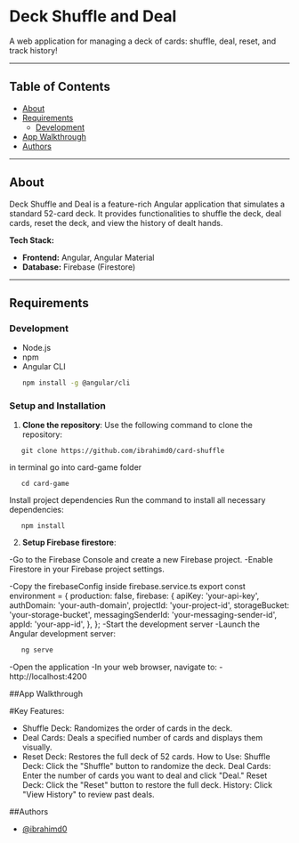 # Deck Shuffle and Deal

A web application for managing a deck of cards: shuffle, deal, reset, and track history!

---

## Table of Contents
- [About](#about)
- [Requirements](#requirements)
  - [Development](#development)
- [App Walkthrough](#app-walkthrough)
- [Authors](#authors)

---

## About

Deck Shuffle and Deal is a feature-rich Angular application that simulates a standard 52-card deck. It provides functionalities to shuffle the deck, deal cards, reset the deck, and view the history of dealt hands. 

**Tech Stack:**  
- **Frontend:** Angular, Angular Material  
- **Database:** Firebase (Firestore)

---

## Requirements

### Development
- Node.js 
- npm 
- Angular CLI 
  ```bash
  npm install -g @angular/cli
  ```

### Setup and Installation
1. **Clone the repository**: 
Use the following command to clone the repository:
```
   git clone https://github.com/ibrahimd0/card-shuffle
```
in terminal go into card-game folder
```
   cd card-game
```
Install project dependencies
Run the command to install all necessary dependencies:
```
   npm install
```
2. **Setup Firebase firestore**: 

-Go to the Firebase Console and create a new Firebase project.
-Enable Firestore in your Firebase project settings.

-Copy the firebaseConfig inside firebase.service.ts
export const environment = {
  production: false,
  firebase: {
    apiKey: 'your-api-key',
    authDomain: 'your-auth-domain',
    projectId: 'your-project-id',
    storageBucket: 'your-storage-bucket',
    messagingSenderId: 'your-messaging-sender-id',
    appId: 'your-app-id',
  },
};
-Start the development server
-Launch the Angular development server:


```bash
   ng serve
```
-Open the application
-In your web browser, navigate to:
-http://localhost:4200

##App Walkthrough

#Key Features:
- Shuffle Deck: Randomizes the order of cards in the deck.
- Deal Cards: Deals a specified number of cards and displays them visually.
- Reset Deck: Restores the full deck of 52 cards.
How to Use:
Shuffle Deck: Click the "Shuffle" button to randomize the deck.
Deal Cards: Enter the number of cards you want to deal and click "Deal."
Reset Deck: Click the "Reset" button to restore the full deck.
History: Click "View History" to review past deals.

##Authors
- [@ibrahimd0](https://github.com/ibrahimd0)



